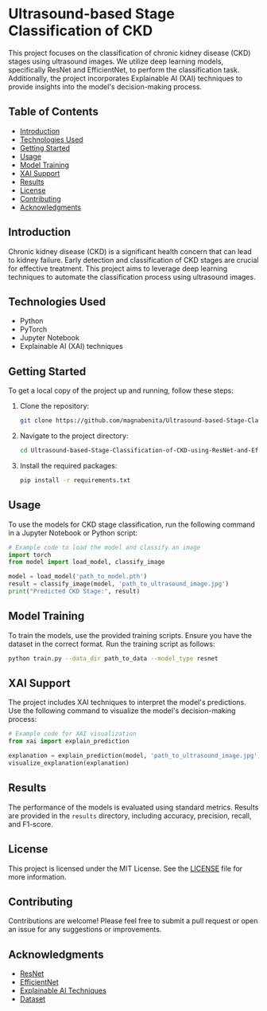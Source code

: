 # Ultrasound-based Stage Classification of CKD

This project focuses on the classification of chronic kidney disease (CKD) stages using ultrasound images. We utilize deep learning models, specifically ResNet and EfficientNet, to perform the classification task. Additionally, the project incorporates Explainable AI (XAI) techniques to provide insights into the model's decision-making process.

## Table of Contents
- [Introduction](#introduction)
- [Technologies Used](#technologies-used)
- [Getting Started](#getting-started)
- [Usage](#usage)
- [Model Training](#model-training)
- [XAI Support](#xai-support)
- [Results](#results)
- [License](#license)
- [Contributing](#contributing)
- [Acknowledgments](#acknowledgments)

## Introduction
Chronic kidney disease (CKD) is a significant health concern that can lead to kidney failure. Early detection and classification of CKD stages are crucial for effective treatment. This project aims to leverage deep learning techniques to automate the classification process using ultrasound images.

## Technologies Used
- Python
- PyTorch
- Jupyter Notebook
- Explainable AI (XAI) techniques

## Getting Started
To get a local copy of the project up and running, follow these steps:

1. Clone the repository:
   ```bash
   git clone https://github.com/magnabenita/Ultrasound-based-Stage-Classification-of-CKD-using-ResNet-and-EfficientNet-with-XAI-support.git
   ```
2. Navigate to the project directory:
   ```bash
   cd Ultrasound-based-Stage-Classification-of-CKD-using-ResNet-and-EfficientNet-with-XAI-support
   ```
3. Install the required packages:
   ```bash
   pip install -r requirements.txt
   ```

## Usage
To use the models for CKD stage classification, run the following command in a Jupyter Notebook or Python script:
```python
# Example code to load the model and classify an image
import torch
from model import load_model, classify_image

model = load_model('path_to_model.pth')
result = classify_image(model, 'path_to_ultrasound_image.jpg')
print("Predicted CKD Stage:", result)
```

## Model Training
To train the models, use the provided training scripts. Ensure you have the dataset in the correct format. Run the training script as follows:
```bash
python train.py --data_dir path_to_data --model_type resnet
```

## XAI Support
The project includes XAI techniques to interpret the model's predictions. Use the following command to visualize the model's decision-making process:
```python
# Example code for XAI visualization
from xai import explain_prediction

explanation = explain_prediction(model, 'path_to_ultrasound_image.jpg')
visualize_explanation(explanation)
```

## Results
The performance of the models is evaluated using standard metrics. Results are provided in the `results` directory, including accuracy, precision, recall, and F1-score.

## License
This project is licensed under the MIT License. See the [LICENSE](LICENSE) file for more information.

## Contributing
Contributions are welcome! Please feel free to submit a pull request or open an issue for any suggestions or improvements.

## Acknowledgments
- [ResNet](https://arxiv.org/abs/1512.03385)
- [EfficientNet](https://arxiv.org/abs/1905.11946)
- [Explainable AI Techniques](https://arxiv.org/abs/2001.00149)
- [Dataset](https://universe.roboflow.com/ckd)
